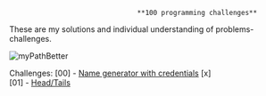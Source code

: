                                     **100 programming challenges**
These are my solutions and individual understanding of problems-challenges.

![myPathBetter](https://user-images.githubusercontent.com/73887650/98054423-31107d00-1e3b-11eb-9083-e519f27445a8.png)

Challenges: 
[00] - [Name generator with credentials](https://github.com/El-Patron-Salan/challenges/tree/master/src/challenges/chall_00) [x]\
[01] - [Head/Tails](https://github.com/El-Patron-Salan/challenges/tree/master/src/challenges/chall_01)



